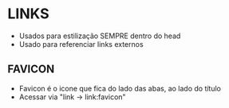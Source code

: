 # LINKS
- Usados para estilização SEMPRE dentro do head
- Usado para referenciar links externos

## FAVICON
- Favicon é o icone que fica do lado das abas, ao lado do título
- Acessar via "link -> link:favicon"
 
